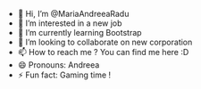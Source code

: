 - 👋 Hi, I’m @MariaAndreeaRadu
- 👀 I’m interested in a new job
- 🌱 I’m currently learning Bootstrap
- 💞️ I’m looking to collaborate on new corporation
- 📫 How to reach me ? You can find me here :D
- 😄 Pronouns: Andreea
- ⚡ Fun fact: Gaming time !

<!---
MariaAndreeaRadu/MariaAndreeaRadu is a ✨ special ✨ repository because its `README.md` (this file) appears on your GitHub profile.
You can click the Preview link to take a look at your changes.
--->
